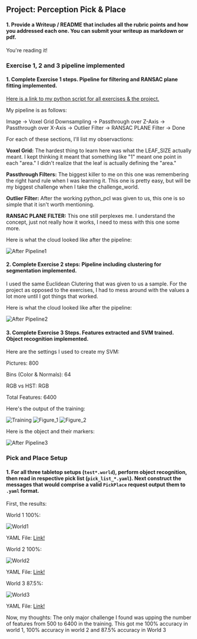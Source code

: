 ## Project: Perception Pick & Place

#### 1. Provide a Writeup / README that includes all the rubric points and how you addressed each one.  You can submit your writeup as markdown or pdf.  

You're reading it!

### Exercise 1, 2 and 3 pipeline implemented
#### 1. Complete Exercise 1 steps. Pipeline for filtering and RANSAC plane fitting implemented.

[Here is a link to my python script for all exercises & the project.](https://github.com/priteshgudge/pick_place_3dperception/blob/master/pr2_robot/scripts/)



My pipeline is as follows:

Image -> Voxel Grid Downsampling -> Passthrough over Z-Axis -> Passthrough over X-Axis -> Outlier Filter ->
RANSAC PLANE Filter -> Done

For each of these sections, I'll list my observactions:

**Voxel Grid:** The hardest thing to learn here was what the LEAF_SIZE actually meant. I kept thinking it meant that
something like "1" meant one point in each "area." I didn't realize that the leaf is actually defining the "area."  

**Passthrough Filters:** The biggest killer to me on this one was remembering the right hand rule when I was learning
it.  This one is pretty easy, but will be my biggest challenge when I take the challenge_world.

**Outlier Filter:** After the working python_pcl was given to us, this one is so simple that it isn't worth mentioning.

**RANSAC PLANE FILTER:** This one still perplexes me.  I understand the concept, just not really how it works, I need
to mess with this one some more.

Here is what the cloud looked like after the pipeline:

![After Pipeline1](https://github.com/tiedyedguy/RoboND-Perception-Project/raw/master/images/afterpipeline1.png)

#### 2. Complete Exercise 2 steps: Pipeline including clustering for segmentation implemented.  

I used the same Euclidean Clutering that was given to us a sample.  For the project as opposed to the exercises, 
I had to mess around with the values a lot more until I got things that worked.

Here is what the cloud looked like after the pipeline:

![After Pipeline2](https://github.com/tiedyedguy/RoboND-Perception-Project/raw/master/images/afterpipeline2.png)

#### 3. Complete Exercise 3 Steps.  Features extracted and SVM trained.  Object recognition implemented.

Here are the settings I used to create my SVM:

Pictures: 800

Bins (Color & Normals): 64

RGB vs HST: RGB

Total Features: 6400

Here's the output of the training:

![Training](https://github.com/priteshgudge/pick_place_3dperception/raw/master/images/training.png)
![Figure_1](https://github.com/priteshgudge/pick_place_3dperception/raw/master/images/figure_1.png)
![Figure_2](https://github.com/priteshgudge/pick_place_3dperception/raw/master/images/figure_2.png)

Here is the object and their markers:

![After Pipeline3](https://github.com/priteshgudge/pick_place_3dperception/raw/master/images/afterpipeline3.png)


### Pick and Place Setup

#### 1. For all three tabletop setups (`test*.world`), perform object recognition, then read in respective pick list (`pick_list_*.yaml`). Next construct the messages that would comprise a valid `PickPlace` request output them to `.yaml` format.

First, the results:

World 1 100%:

![World1](https://github.com/tiedyedguy/RoboND-Perception-Project/raw/master/images/world1.png)

YAML File: [Link!](https://raw.githubusercontent.com/priteshgudge/pick_place_3dperception/master/pr2_robot/scripts/output_1.yaml)

World 2 100%:

![World2](https://github.com/priteshgudge/pick_place_3dperception/raw/master/images/world2.png)

YAML File: [Link!](https://raw.githubusercontent.com/priteshgudge/pick_place_3dperception/master/pr2_robot/scripts/output_2.yaml)

World 3 87.5%:

![World3](https://github.com/priteshgudge/pick_place_3dperception/raw/master/images/world3.png)

YAML File: [Link!](https://raw.githubusercontent.com/priteshgudge/pick_place_3dperception/master/pr2_robot/scripts/output_3.yaml)

Now, my thoughts:
 The only major challenge I found was upping
the number of features from 500 to 6400 in the training.  This got me 100%  accuracy in world 1, 100% accuracy in world 2 and 87.5% accuracy in World 3

